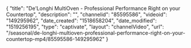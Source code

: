 {
    "title": "De'Longhi MultiOven - Professional Performance Right on your Countertop",
    "description": "",
    "channelid": "85595586",
    "videoid": "149295962",
    "date_created": "1518658204",
    "date_modified": "1519256195",
    "type": "captivate",
    "layout": "channelVideo",
    "url": "\/seasonal\/de-longhi-multioven-professional-performance-right-on-your-countertop-mp4\/85595586-149295962"
}
